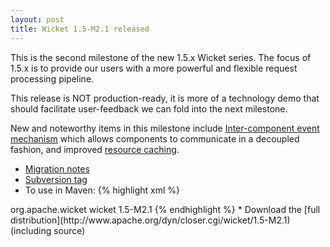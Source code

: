 ```yaml
---
layout: post
title: Wicket 1.5-M2.1 released
---
```


This is the second milestone of the new 1.5.x Wicket series. The focus of 1.5.x is to 
provide our users with a more powerful and flexible request processing pipeline.

This release is NOT production-ready, it is more of a technology demo that should facilitate user-feedback we can fold into the next milestone.

New and noteworthy items in this milestone include [Inter-component event mechanism](https://cwiki.apache.org/WICKET/migration-to-wicket-15.html#MigrationtoWicket1.5-Intercomponentevents) which allows components to communicate in a decoupled fashion, and improved [resource caching](https://cwiki.apache.org/WICKET/migration-to-wicket-15.html#MigrationtoWicket1.5-getResourceSettings%2528%2529.setAddLastModifiedTimeToResourceReferenceUrl%2528%2529hasbeenreplaced). 

* [Migration notes](https://cwiki.apache.org/WICKET/migration-to-wicket-15.html)
* [Subversion tag](http://svn.apache.org/repos/asf/wicket/releases/wicket-1.5-M2.1) 
* To use in Maven: 
{% highlight xml %}
<dependency>
    <groupId>org.apache.wicket</groupId>
    <artifactId>wicket</artifactId>
    <version>1.5-M2.1</version>
</dependency>
{% endhighlight %}
* Download the [full
  distribution](http://www.apache.org/dyn/closer.cgi/wicket/1.5-M2.1) (including source)

